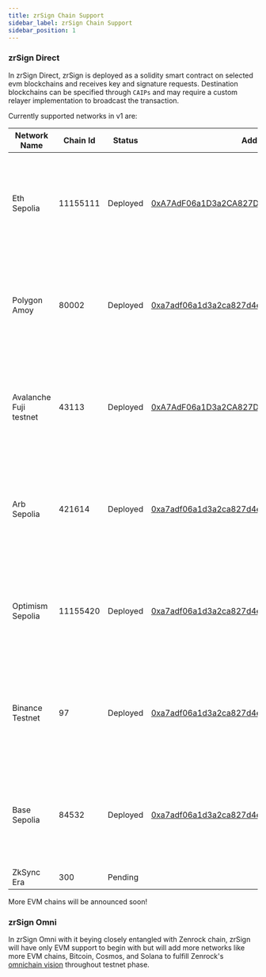 ```yaml
---
title: zrSign Chain Support
sidebar_label: zrSign Chain Support
sidebar_position: 1
---
```


### zrSign Direct

In zrSign Direct, zrSign is deployed as a solidity smart contract on selected evm blockchains and receives key and signature requests. 
Destination blockchains can be specified through `CAIPs` and may require a custom relayer implementation to broadcast the transaction.

<!-- TODO: update zrSign contract addresses. -->

Currently supported networks in v1 are:

| Network Name            | Chain Id | Status    | Address                                                                                        | Destination Chains                                                                           |
|-------------------------|----------|-----------|------------------------------------------------------------------------------------------------|----------------------------------------------------------------------------------------------|
| Eth Sepolia             | 11155111 | Deployed  | [0xA7AdF06a1D3a2CA827D4EddA96a1520054713E1c](https://sepolia.etherscan.io/address/0xA7AdF06a1D3a2CA827D4EddA96a1520054713E1c) | Sepolia, Amoy, Fuji, Arb Sepolia, Binance testnet, Base sepolia, Optimism Sepolia            |
| Polygon Amoy            | 80002    | Deployed   | [0xa7adf06a1d3a2ca827d4edda96a1520054713e1c](https://amoy.polygonscan.com/address/0xa7adf06a1d3a2ca827d4edda96a1520054713e1c)   | Sepolia, Amoy, Fuji, Arb Sepolia, Binance testnet, Base sepolia, Optimism Sepolia            |
| Avalanche Fuji testnet  | 43113    | Deployed  | [0xA7AdF06a1D3a2CA827D4EddA96a1520054713E1c](https://testnet.snowtrace.io/address/0xA7AdF06a1D3a2CA827D4EddA96a1520054713E1c) | Sepolia, Amoy, Fuji, Arb Sepolia, Binance testnet, Base sepolia, Optimism Sepolia            |
| Arb Sepolia             | 421614   | Deployed  | [0xa7adf06a1d3a2ca827d4edda96a1520054713e1c](https://sepolia.arbiscan.io/address/0xa7adf06a1d3a2ca827d4edda96a1520054713e1c)   | Sepolia, Amoy, Fuji, Arb Sepolia, Binance testnet, Base sepolia, Optimism Sepolia            |
| Optimism Sepolia        | 11155420 | Deployed  | [0xa7adf06a1d3a2ca827d4edda96a1520054713e1c](https://sepolia-optimism.etherscan.io/address/0xa7adf06a1d3a2ca827d4edda96a1520054713e1c) | Sepolia, Amoy, Fuji, Arb Sepolia, Binance testnet, Base sepolia, Optimism Sepolia            |
| Binance Testnet         | 97       | Deployed  | [0xa7adf06a1d3a2ca827d4edda96a1520054713e1c](https://testnet.bscscan.com/address/0xa7adf06a1d3a2ca827d4edda96a1520054713e1c)   | Sepolia, Amoy, Fuji, Arb Sepolia, Binance testnet, Base sepolia, Optimism Sepolia            |
| Base Sepolia            | 84532    | Deployed  | [0xa7adf06a1d3a2ca827d4edda96a1520054713e1c](https://sepolia.basescan.org/address/0xa7adf06a1d3a2ca827d4edda96a1520054713e1c)  | Sepolia, Amoy, Fuji, Arb Sepolia, Binance testnet, Base sepolia, Optimism Sepolia            |
| ZkSync Era              | 300      | Pending   |                                                                                                |                                                                                              |


More EVM chains will be announced soon!

### zrSign Omni

In zrSign Omni with it beying closely entangled with Zenrock chain, zrSign will have only EVM support to begin with but will add more networks like more EVM chains, Bitcoin, Cosmos, and Solana to fulfill Zenrock's [omnichain vision](../../introduction/introduction.md#going-omnichain-with-zenrock) throughout testnet phase.